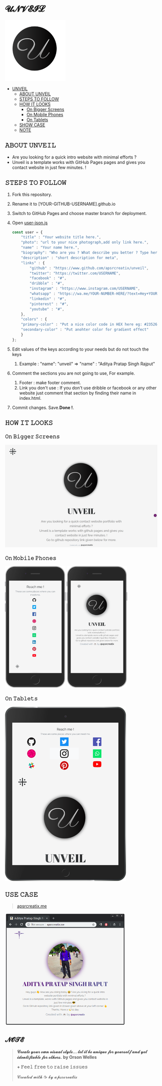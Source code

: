 # 𝓤𝓝𝓥𝓔𝓘𝓛
<img src="https://github.com/apsrcreatix/unveil/blob/master/assets/icons/icon_640.png" data-canonical-src="https://github.com/apsrcreatix/unveil/blob/master/assets/icons/icon_640.png" width="200" height="200" />

- [UNVEIL](#𝓤𝓝𝓥𝓔𝓘𝓛)
    - [ABOUT UNVEIL](#𝙰𝙱𝙾𝚄𝚃-𝚄𝙽𝚅𝙴𝙸𝙻)
    - [STEPS TO FOLLOW](#𝚂𝚃𝙴𝙿𝚂-𝚃𝙾-𝙵𝙾𝙻𝙻𝙾𝚆)
    - [HOW IT LOOKS](#𝙷𝙾𝚆-𝙸𝚃-𝙻𝙾𝙾𝙺𝚂)
        - [On Bigger Screens](#𝙾𝚗-𝙱𝚒𝚐𝚐𝚎𝚛-𝚂𝚌𝚛𝚎𝚎𝚗𝚜)
        - [On Mobile Phones](#𝙾𝚗-𝙼𝚘𝚋𝚒𝚕𝚎-𝙿𝚑𝚘𝚗𝚎𝚜)
        - [On Tablets](#𝙾𝚗-𝙼𝚘𝚋𝚒𝚕𝚎-𝙿𝚑𝚘𝚗𝚎𝚜)
    - [SHOW CASE](#𝚄𝚂𝙴-𝙲𝙰𝚂𝙴)
    - [NOTE](#𝓝𝓞𝓣𝓔 )

## 𝙰𝙱𝙾𝚄𝚃 𝚄𝙽𝚅𝙴𝙸𝙻

- Are you looking for a quick intro website with minimal efforts ? 
- Unveil is a template works with GitHub Pages pages and gives you contact website in just few minutes. ! 

## 𝚂𝚃𝙴𝙿𝚂 𝚃𝙾 𝙵𝙾𝙻𝙻𝙾𝚆

1. Fork this repository.

2. Rename it to [YOUR-GITHUB-USERNAME].github.io

3. Switch to GitHub Pages and choose master branch for deployment.

4. Open  [user-json.js](https://github.com/apsrcreatix/unveil/blob/master/userinfo/user-json.js)

   ```js
   const user = {
       "title" : "Your website title here.",
       "photo": "url to your nice photograph,add only link here.",
       "name" : "Your name here.",
       "biography": "Who are you ? What describe you better ? Type here to let people know about you.",
       "description" : "short description for meta",
       "links" : {
           "github" : "https://www.github.com/apsrcreatix/unveil",
           "twitter": "https://twitter.com/USERNAME",
           "facebook" : "#",
           "dribble" : "#",
           "instagram" : "https://www.instagram.com/USERNAME",
           "whatsapp" : "https://wa.me/YOUR-NUMBER-HERE/?text=Hey+YOUR-NAME+%21+I+am+",
           "linkedin" : "#",
           "pinterest" : "#",
           "youtube" : "#",
       },
       "colors" : {
       "primary-color" : "Put a nice color code in HEX here eg: #23526",
       "secondary-color" : "Put anohter color for gradient effect"
       }
   };
   ```

5. Edit values of the keys according to your needs but do not touch the keys

   1. Example : "name": "unveil" => "name" : "Aditya Pratap Singh Rajput"

6. Comment the sections you are not going to use, For example.

   1. Footer : make footer comment.
   2. Link you don't use : If you don't use dribble or facebook or any other website just comment that section by finding their name in index.html.

7. Commit changes. Save.**Done !**.

## 𝙷𝙾𝚆 𝙸𝚃 𝙻𝙾𝙾𝙺𝚂

### 𝙾𝚗 𝙱𝚒𝚐𝚐𝚎𝚛 𝚂𝚌𝚛𝚎𝚎𝚗𝚜 

   <img src="https://github.com/apsrcreatix/unveil/blob/master/unveil-docs/bigger-screen.png" data-canonical-src="https://github.com/apsrcreatix/unveil/blob/master/unveil-docs/bigger-screen.png"/>

### 𝙾𝚗 𝙼𝚘𝚋𝚒𝚕𝚎 𝙿𝚑𝚘𝚗𝚎𝚜

   <img src="https://github.com/apsrcreatix/unveil/blob/master/unveil-docs/iphone-1.png" data-canonical-src="https://github.com/apsrcreatix/unveil/blob/master/unveil-docs/iphone-1.png" width="200" height="400" />

   <img src="https://github.com/apsrcreatix/unveil/blob/master/unveil-docs/iphone.png" data-canonical-src="https://github.com/apsrcreatix/unveil/blob/master/unveil-docs/iphone.png" width="200" height="400" />

### 𝙾𝚗 𝚃𝚊𝚋𝚕𝚎𝚝𝚜

   <img src="https://github.com/apsrcreatix/unveil/blob/master/unveil-docs/ipad.png" data-canonical-src="https://github.com/apsrcreatix/unveil/blob/master/unveil-docs/ipad.png" width="400"/>

## 𝚄𝚂𝙴 𝙲𝙰𝚂𝙴

> [apsrcreatix.me](http://www.apsrcreatix.me)

<img src="https://github.com/apsrcreatix/unveil/blob/master/unveil-docs/use-case.png" data-canonical-src="https://github.com/apsrcreatix/unveil/blob/master/unveil-docs/use-case.png" width="400"/>

## 𝓝𝓞𝓣𝓔 

> **𝓒𝓻𝓮𝓪𝓽𝓮 𝔂𝓸𝓾𝓻 𝓸𝔀𝓷 𝓿𝓲𝓼𝓾𝓪𝓵 𝓼𝓽𝔂𝓵𝓮... 𝓵𝓮𝓽 𝓲𝓽 𝓫𝓮 𝓾𝓷𝓲𝓺𝓾𝓮 𝓯𝓸𝓻 𝔂𝓸𝓾𝓻𝓼𝓮𝓵𝓯 𝓪𝓷𝓭 𝔂𝓮𝓽 𝓲𝓭𝓮𝓷𝓽𝓲𝓯𝓲𝓪𝓫𝓵𝓮 𝓯𝓸𝓻 𝓸𝓽𝓱𝓮𝓻𝓼.**  **by Orson Welles**
>
> **+ 𝙵𝚎𝚎𝚕 𝚏𝚛𝚎𝚎 𝚝𝚘 𝚛𝚊𝚒𝚜𝚎 𝚒𝚜𝚜𝚞𝚎𝚜**
>
> 𝓒𝓻𝓮𝓪𝓽𝓮𝓭 𝔀𝓲𝓽𝓱 ☕ 𝓫𝔂 𝓪𝓹𝓼𝓻𝓬𝓻𝓮𝓪𝓽𝓲𝔁